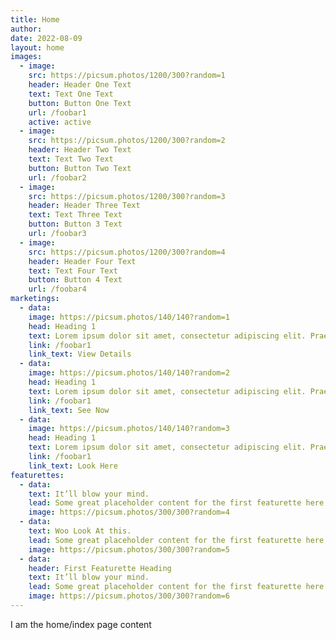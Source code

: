 ```yaml
---
title: Home
author:
date: 2022-08-09
layout: home
images:
  - image:
    src: https://picsum.photos/1200/300?random=1
    header: Header One Text
    text: Text One Text
    button: Button One Text
    url: /foobar1
    active: active
  - image:
    src: https://picsum.photos/1200/300?random=2
    header: Header Two Text
    text: Text Two Text
    button: Button Two Text
    url: /foobar2
  - image:
    src: https://picsum.photos/1200/300?random=3
    header: Header Three Text
    text: Text Three Text
    button: Button 3 Text
    url: /foobar3
  - image:
    src: https://picsum.photos/1200/300?random=4
    header: Header Four Text
    text: Text Four Text
    button: Button 4 Text
    url: /foobar4
marketings:
  - data:
    image: https://picsum.photos/140/140?random=1
    head: Heading 1
    text: Lorem ipsum dolor sit amet, consectetur adipiscing elit. Praesent eget sodales nibh. Fusce tincidunt leo sed pretium.
    link: /foobar1
    link_text: View Details
  - data:
    image: https://picsum.photos/140/140?random=2
    head: Heading 1
    text: Lorem ipsum dolor sit amet, consectetur adipiscing elit. Praesent eget sodales nibh. Fusce tincidunt leo sed pretium.
    link: /foobar1
    link_text: See Now
  - data:
    image: https://picsum.photos/140/140?random=3
    head: Heading 1
    text: Lorem ipsum dolor sit amet, consectetur adipiscing elit. Praesent eget sodales nibh. Fusce tincidunt leo sed pretium.
    link: /foobar1
    link_text: Look Here
featurettes:
  - data:
    text: It’ll blow your mind.
    lead: Some great placeholder content for the first featurette here. Imagine some exciting prose here.
    image: https://picsum.photos/300/300?random=4
  - data:
    text: Woo Look At this.
    lead: Some great placeholder content for the first featurette here. Imagine some exciting prose here.
    image: https://picsum.photos/300/300?random=5
  - data:
    header: First Featurette Heading
    text: It’ll blow your mind.
    lead: Some great placeholder content for the first featurette here. Imagine some exciting prose here.
    image: https://picsum.photos/300/300?random=6
---
```


I am the home/index page content
